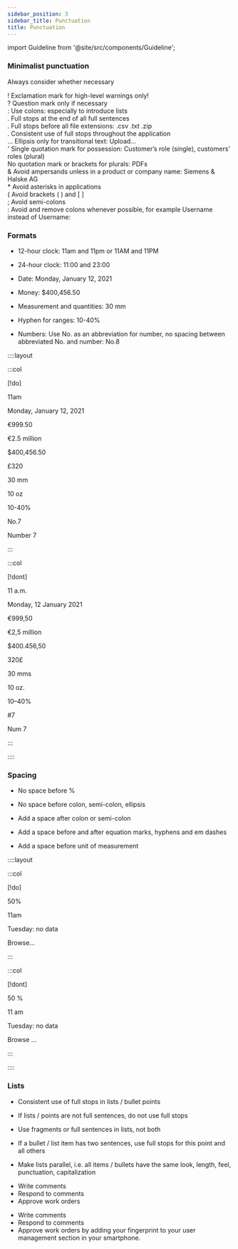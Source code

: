 ```yaml
---
sidebar_position: 3
sidebar_title: Punctuation
title: Punctuation
---
```


import Guideline from '@site/src/components/Guideline';


### Minimalist punctuation

Always consider whether necessary

<div class="mb-2">
<span class="d-inline-flex align-items-center justify-content-center" style={{ backgroundColor: 'var(--theme-color-neutral)', borderRadius: '4rem', width: '1.25rem', height: '1.25rem', fontSize: '0.875rem' }}>!</span> Exclamation mark for high-level warnings only!
</div>

<div class="mb-2">
<span class="d-inline-flex align-items-center justify-content-center" style={{ backgroundColor: 'var(--theme-color-neutral)', borderRadius: '4rem', width: '1.25rem', height: '1.25rem', fontSize: '0.875rem' }}>?</span> Question mark only if necessary
</div>

<div class="mb-2">
<span class="d-inline-flex align-items-center justify-content-center" style={{ backgroundColor: 'var(--theme-color-neutral)', borderRadius: '4rem', width: '1.25rem', height: '1.25rem', fontSize: '0.875rem' }}>:</span> Use colons: especially to introduce lists
</div>

<div class="mb-2">
<span class="d-inline-flex align-items-center justify-content-center" style={{ backgroundColor: 'var(--theme-color-neutral)', borderRadius: '4rem', width: '1.25rem', height: '1.25rem', fontSize: '0.875rem' }}>.</span> Full stops at the end of all full sentences
</div>

<div class="mb-2">
<span class="d-inline-flex align-items-center justify-content-center" style={{ backgroundColor: 'var(--theme-color-neutral)', borderRadius: '4rem', width: '1.25rem', height: '1.25rem', fontSize: '0.875rem' }}>.</span> Full stops before all file extensions: .csv .txt .zip
</div>

<div class="mb-2">
<span class="d-inline-flex align-items-center justify-content-center" style={{ backgroundColor: 'var(--theme-color-neutral)', borderRadius: '4rem', width: '1.25rem', height: '1.25rem', fontSize: '0.875rem' }}>.</span> Consistent use of full stops throughout the application
</div>

<div class="mb-2">
<span class="d-inline-flex align-items-center justify-content-center" style={{ backgroundColor: 'var(--theme-color-neutral)', borderRadius: '4rem', width: '1.25rem', height: '1.25rem', fontSize: '0.875rem' }}>…</span> Ellipsis only for transitional text: Upload… 
</div>

<div class="mb-2">
<span class="d-inline-flex align-items-center justify-content-center" style={{ backgroundColor: 'var(--theme-color-neutral)', borderRadius: '4rem', width: '1.25rem', height: '1.25rem', fontSize: '0.875rem' }}>'</span> Single quotation mark for possession: Customer’s role (single), customers’ roles (plural)
</div>

<div class="mb-2">
<span class="d-inline-flex align-items-center justify-content-center" style={{ backgroundColor: 'var(--theme-color-neutral)', borderRadius: '4rem', width: '1.25rem', height: '1.25rem', fontSize: '0.875rem' }}> </span> No quotation mark or brackets for plurals: PDFs
</div>

<div class="mb-2">
<span class="d-inline-flex align-items-center justify-content-center" style={{ color: 'var(--theme-color-inv-std-text)', backgroundColor: 'var(--theme-color-contrast-text)', borderRadius: '4rem', width: '1.25rem', height: '1.25rem', fontSize: '0.875rem' }}>&</span> Avoid ampersands unless in a product or company name: Siemens & Halske AG
</div>

<div class="mb-2">
<span class="d-inline-flex align-items-center justify-content-center" style={{ color: 'var(--theme-color-inv-std-text)', backgroundColor: 'var(--theme-color-contrast-text)', borderRadius: '4rem', width: '1.25rem', height: '1.25rem', fontSize: '0.875rem' }}>*</span> Avoid asterisks in applications
</div>

<div class="mb-2">
<span class="d-inline-flex align-items-center justify-content-center" style={{ color: 'var(--theme-color-inv-std-text)', backgroundColor: 'var(--theme-color-contrast-text)', borderRadius: '4rem', width: '1.25rem', height: '1.25rem', fontSize: '0.875rem' }}>(</span> Avoid brackets ( ) and [ ]
</div>

<div class="mb-2">
<span class="d-inline-flex align-items-center justify-content-center" style={{ color: 'var(--theme-color-inv-std-text)', backgroundColor: 'var(--theme-color-contrast-text)', borderRadius: '4rem', width: '1.25rem', height: '1.25rem', fontSize: '0.875rem' }}>;</span> Avoid semi-colons
</div>

<div class="mb-2">
<span class="d-inline-flex align-items-center justify-content-center" style={{ color: 'var(--theme-color-inv-std-text)', backgroundColor: 'var(--theme-color-contrast-text)', borderRadius: '4rem', width: '1.25rem', height: '1.25rem', fontSize: '0.875rem' }}>:</span> Avoid and remove colons whenever possible, for example Username instead of Username:
</div>

### Formats

- 12-hour clock: 11am and 11pm or 11AM and 11PM

- 24-hour clock: 11:00 and 23:00

- Date: Monday, January 12, 2021

- Money: $400,456.50

- Measurement and quantities: 30 mm

- Hyphen for ranges: 10-40%

- Numbers: Use No. as an abbreviation for number, no spacing between abbreviated No. and number: No.8

::::layout


:::col

[!do]

11am

Monday, January 12, 2021

€999.50

€2.5 million

$400,456.50

£320

30 mm

10 oz

10-40%

No.7

Number 7

:::


:::col

[!dont]

11 a.m.

Monday, 12 January 2021

€999,50

€2,5 million

$400.456,50

320£

30 mms

10 oz.

10–40%

#7

Num 7

:::


::::

### Spacing

- No space before %

- No space before colon, semi-colon, ellipsis

- Add a space after colon or semi-colon

- Add a space before and after equation marks, hyphens and em dashes

- Add a space before unit of measurement

::::layout


:::col

[!do]

50%

11am

Tuesday: no data

Browse…

:::


:::col

[!dont]

50 %

11 am

Tuesday: no data

Browse …

:::


::::

### Lists

- Consistent use of full stops in lists / bullet points

- If lists / points are not full sentences, do not use full stops

- Use fragments or full sentences in lists, not both

- If a bullet / list item has two sentences, use full stops for this point and all others

- Make lists parallel, i.e. all items / bullets have the same look, length, feel, punctuation, capitalization

<div class="d-flex flex-wrap">

<span class="m-2">
<Guideline do label='Activate comments within your smartphone to
'></Guideline>
<ul>
<li> Write comments</li>
<li> Respond to comments</li>
<li> Approve work orders</li>
</ul>

<Guideline do={false} label='Activate comments within your smartphone to'></Guideline>

<ul>
<li>Write comments</li>
<li>Respond to comments</li>
<li>Approve work orders by adding your fingerprint to your user management section in your smartphone.</li>
</ul>
</span>
</div>
